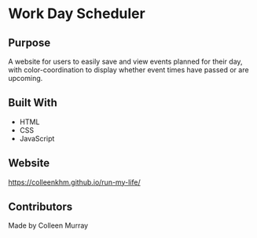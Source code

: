 # Work Day Scheduler

## Purpose
A website for users to easily save and view events planned for their day, with color-coordination to display whether event times have passed or are upcoming.

## Built With
* HTML
* CSS
* JavaScript

## Website
https://colleenkhm.github.io/run-my-life/

## Contributors
Made by Colleen Murray